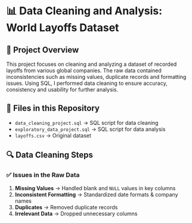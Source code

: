 # 📊 Data Cleaning and Analysis: World Layoffs Dataset

## 📝 Project Overview  
This project focuses on cleaning and analyzing a dataset of recorded layoffs from various global companies. The raw data contained inconsistencies such as missing values, duplicate records and formatting issues. Using SQL, I performed data cleaning to ensure accuracy, consistency and usability for further analysis.  

## 📂 Files in this Repository  
- `data_cleaning_project.sql` → SQL script for data cleaning
- `exploratory_data_project.sql` → SQL script for data analysis
- `layoffs.csv` → Original dataset  

## 🔍 Data Cleaning Steps  
### ✅ Issues in the Raw Data  
1. **Missing Values** → Handled blank and `NULL` values in key columns  
2. **Inconsistent Formatting** → Standardized date formats & company names  
3. **Duplicates** → Removed duplicate records  
4. **Irrelevant Data** → Dropped unnecessary columns  
